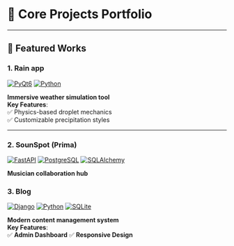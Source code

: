 # 🌟 Core Projects Portfolio

---

## 🚀 Featured Works

### 1. **Rain app**  
[![PyQt6](https://img.shields.io/badge/PyQt6-6.4-green?logo=qt)](https://www.riverbankcomputing.com/software/pyqt/)
[![Python](https://img.shields.io/badge/Python-3.10+-blue?logo=python)](https://python.org)

**Immersive weather simulation tool**  
**Key Features**:  
✅ Physics-based droplet mechanics  
✅ Customizable precipitation styles  

---
### 2. **SounSpot (Prima)**  
[![FastAPI](https://img.shields.io/badge/FastAPI-0.95-009688?logo=fastapi)](https://fastapi.tiangolo.com)
[![PostgreSQL](https://img.shields.io/badge/PostgreSQL-15-4169E1?logo=postgresql)](https://postgresql.org)
[![SQLAlchemy](https://img.shields.io/badge/SQLAlchemy-2.0-396e9c?logo=sqlalchemy)](https://www.sqlalchemy.org)


**Musician collaboration hub** 

### 3. **Blog**

[![Django](https://img.shields.io/badge/Django-4.x-092E20?logo=django)](https://www.djangoproject.com)
[![Python](https://img.shields.io/badge/Python-3.10+-3776AB?logo=python)](https://python.org)
[![SQLite](https://img.shields.io/badge/SQLite-3-003B57?logo=sqlite)](https://sqlite.org)

**Modern content management system**  
**Key Features**:    
✅ **Admin Dashboard**
✅ **Responsive Design**



